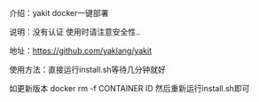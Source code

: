 介绍：yakit docker一键部署

说明：没有认证 使用时请注意安全性..

地址：https://github.com/yaklang/yakit

使用方法：直接运行install.sh等待几分钟就好

如更新版本 docker rm -f CONTAINER ID 然后重新运行install.sh即可
